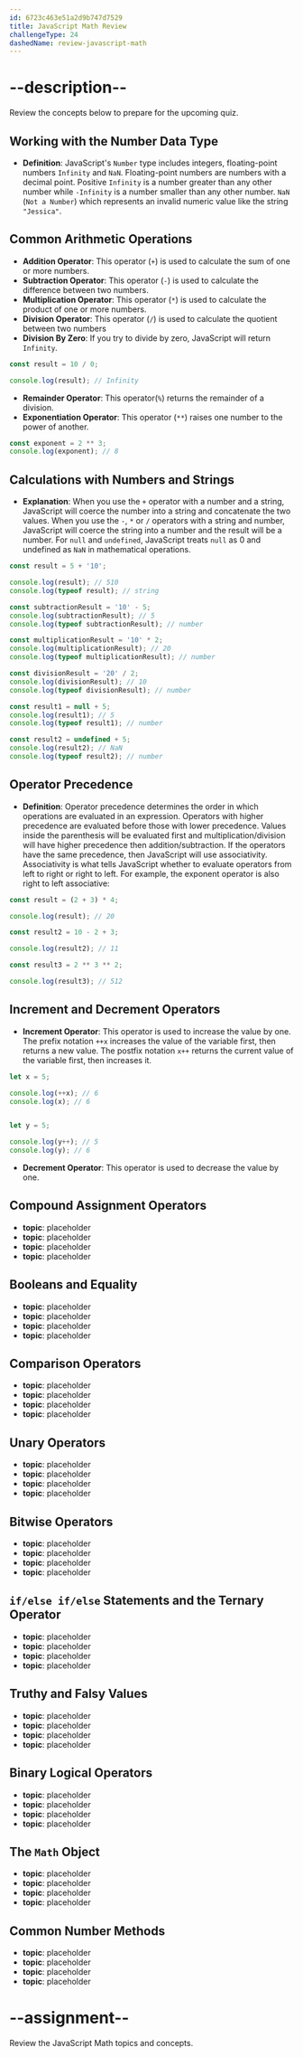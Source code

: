 ```yaml
---
id: 6723c463e51a2d9b747d7529
title: JavaScript Math Review
challengeType: 24
dashedName: review-javascript-math
---
```


# --description--

Review the concepts below to prepare for the upcoming quiz.

## Working with the Number Data Type

- **Definition**: JavaScript's `Number` type includes integers, floating-point numbers `Infinity` and `NaN`. Floating-point numbers are numbers with a decimal point. Positive `Infinity` is a number greater than any other number while `-Infinity` is a number smaller than any other number. `NaN` (`Not a Number`) which represents an invalid numeric value like the string `"Jessica"`.

## Common Arithmetic Operations  

- **Addition Operator**: This operator (`+`) is used to calculate the sum of one or more numbers. 
- **Subtraction Operator**: This operator (`-`) is used to calculate the difference between two numbers.
- **Multiplication Operator**: This operator (`*`) is used to calculate the product of one or more numbers. 
- **Division Operator**: This operator (`/`) is used to calculate the quotient between two numbers
- **Division By Zero**: If you try to divide by zero, JavaScript will return `Infinity`.

```js
const result = 10 / 0; 

console.log(result); // Infinity
```

- **Remainder Operator**: This operator(`%`) returns the remainder of a division. 
- **Exponentiation Operator**: This operator (`**`) raises one number to the power of another.

```js
const exponent = 2 ** 3;
console.log(exponent); // 8
```

## Calculations with Numbers and Strings 

- **Explanation**: When you use the `+` operator with a number and a string, JavaScript will coerce the number into a string and concatenate the two values.  When you use the `-`, `*` or `/` operators with a string and number, JavaScript will coerce the string into a number and the result will be a number. For `null` and `undefined`, JavaScript treats `null` as 0 and undefined as `NaN` in mathematical operations.

```js
const result = 5 + '10';

console.log(result); // 510
console.log(typeof result); // string

const subtractionResult = '10' - 5;
console.log(subtractionResult); // 5
console.log(typeof subtractionResult); // number

const multiplicationResult = '10' * 2;
console.log(multiplicationResult); // 20
console.log(typeof multiplicationResult); // number

const divisionResult = '20' / 2;
console.log(divisionResult); // 10
console.log(typeof divisionResult); // number

const result1 = null + 5;
console.log(result1); // 5
console.log(typeof result1); // number

const result2 = undefined + 5;
console.log(result2); // NaN
console.log(typeof result2); // number
```

## Operator Precedence 

- **Definition**: Operator precedence determines the order in which operations are evaluated in an expression. Operators with higher precedence are evaluated before those with lower precedence. Values inside the parenthesis will be evaluated first and multiplication/division will have higher precedence then addition/subtraction. If the operators have the same precedence, then JavaScript will use associativity. Associativity is what tells JavaScript whether to evaluate operators from left to right or right to left. For example, the exponent operator is also right to left associative:

```js
const result = (2 + 3) * 4;

console.log(result); // 20

const result2 = 10 - 2 + 3;

console.log(result2); // 11

const result3 = 2 ** 3 ** 2;

console.log(result3); // 512
```

## Increment and Decrement Operators

- **Increment Operator**: This operator is used to increase the value by one. The prefix notation `++x` increases the value of the variable first, then returns a new value. The postfix notation `x++` returns the current value of the variable first, then increases it.

```js
let x = 5;

console.log(++x); // 6
console.log(x); // 6


let y = 5;

console.log(y++); // 5
console.log(y); // 6
```

- **Decrement Operator**: This operator is used to decrease the value by one. 

## Compound Assignment Operators

- **topic**: placeholder
- **topic**: placeholder
- **topic**: placeholder
- **topic**: placeholder

## Booleans and Equality 

- **topic**: placeholder
- **topic**: placeholder
- **topic**: placeholder
- **topic**: placeholder

## Comparison Operators  

- **topic**: placeholder
- **topic**: placeholder
- **topic**: placeholder
- **topic**: placeholder

## Unary Operators  

- **topic**: placeholder
- **topic**: placeholder
- **topic**: placeholder
- **topic**: placeholder

## Bitwise Operators  

- **topic**: placeholder
- **topic**: placeholder
- **topic**: placeholder
- **topic**: placeholder

## `if/else if/else` Statements and the Ternary Operator 

- **topic**: placeholder
- **topic**: placeholder
- **topic**: placeholder
- **topic**: placeholder

## Truthy and Falsy Values

- **topic**: placeholder
- **topic**: placeholder
- **topic**: placeholder
- **topic**: placeholder

## Binary Logical Operators  

- **topic**: placeholder
- **topic**: placeholder
- **topic**: placeholder
- **topic**: placeholder

## The `Math` Object 

- **topic**: placeholder
- **topic**: placeholder
- **topic**: placeholder
- **topic**: placeholder

## Common Number Methods

- **topic**: placeholder
- **topic**: placeholder
- **topic**: placeholder
- **topic**: placeholder


# --assignment--

Review the JavaScript Math topics and concepts.
